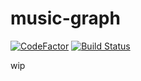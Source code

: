 # music-graph

[![CodeFactor](https://www.codefactor.io/repository/github/simon987/music-graph/badge)](https://www.codefactor.io/repository/github/simon987/music-graph)
[![Build Status](https://ci.simon987.net/buildStatus/icon?job=music_graph)](https://ci.simon987.net/job/music_graph/)


wip
